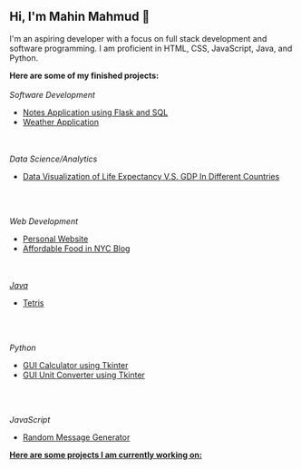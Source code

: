 ## Hi, I'm Mahin Mahmud 👋

I'm an aspiring developer with a focus on full stack development and software programming. I am proficient in HTML, CSS, JavaScript, Java, and Python.

<strong>Here are some of my finished projects:</strong>
<br><br>
<em>Software Development</em>
<ul>
  <li><a href="https://github.com/MMahmud24/Projects/tree/main/Notes_App">Notes Application using Flask and SQL</a></li>
  <li><a href="https://github.com/MMahmud24/ASC-DemoDay-Project">Weather Application</a></li>
</ul>
<br><br>
<em>Data Science/Analytics</em>
<ul>
  <li><a href="https://github.com/MMahmud24/LifeExpectencyGDP_Visual">Data Visualization of Life Expectancy V.S. GDP In Different Countries</a></li>
</ul>

<br><br>

<em>Web Development</em>
<ul>
  <li><a href="https://github.com/MMahmud24/Personal_Website">Personal Website</a></li>
  <li><a href="https://github.com/MMahmud24/Affordable-Food-Blog"</a>Affordable Food in NYC Blog</li>
</ul>

<br><br>
<em>Java</em>
<ul>
  <li><a href="https://github.com/MMahmud24/APCSA-FinalProject">Tetris</a></li>
</ul>
<br><br>

<em>Python</em>
<ul>
  <li><a href="https://github.com/MMahmud24/Projects/tree/main/GUI_Calculator">GUI Calculator using Tkinter</a></li>
  <li><a href="https://github.com/MMahmud24/Projects/tree/main/GUI_Unit_Converter">GUI Unit Converter using Tkinter</a></li>
</ul>
<br><br>

<em>JavaScript</em>
<ul>
  <li><a href="https://github.com/MMahmud24/Projects/tree/main/message-gen">Random Message Generator</li>
</ul>

<strong>Here are some projects I am currently working on:</strong>

<!--
**MMahmud24/MMahmud24** is a ✨ _special_ ✨ repository because its `README.md` (this file) appears on your GitHub profile.

Here are some ideas to get you started:

- 🔭 I’m currently working on ...
- 🌱 I’m currently learning ...
- 👯 I’m looking to collaborate on ...
- 🤔 I’m looking for help with ...
- 💬 Ask me about ...
- 📫 How to reach me: ...
- 😄 Pronouns: ...
- ⚡ Fun fact: ...
-->
